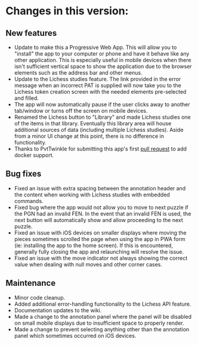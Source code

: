 # Changes in this version:

## New features ##
* Update to make this a Progressive Web App.  This will allow you to "install" the app to your computer or phone and have it behave like any other application. This is especially useful in mobile devices when there isn't sufficient vertical space to show the application due to the browser elements such as the address bar and other menus.
* Update to the Lichess studies feature.  The link provided in the error message when an incorrect PAT is supplied will now take you to the Lichess token creation screen with the needed elements pre-selected and filled.
* The app will now automatically pause if the user clicks away to another tab/window or turns off the screen on mobile devices.  
* Renamed the Lichess button to "Library" and made Lichess studies one of the items in that library. Eventually this library area will house additional sources of data (including multiple Lichess studies). Aside from a minor UI change at this point, there is no difference in functionality.
* Thanks to PvtTwinkle for submitting this app's first [pull request](https://github.com/rodpolako/Chess-PGN-Trainer/issues/19) to add docker support.

## Bug fixes ##
* Fixed an issue with extra spacing between the annotation header and the content when working with Lichess studies with embedded commands.
* Fixed bug where the app would not allow you to move to next puzzle if the PGN had an invalid FEN.  In the event that an invalid FEN is used, the next button will automatically show and allow proceeding to the next puzzle.
* Fixed an issue with iOS devices on smaller displays where moving the pieces sometimes scrolled the page when using the app in PWA form (ie: installing the app to the home screen). If this is encountered, generally fully closing the app and relaunching will resolve the issue.
* Fixed an issue with the move indicator not always showing the correct value when dealing with null moves and other corner cases.

## Maintenance ##
* Minor code cleanup.
* Added additional error-handling functionality to the Lichess API feature.
* Documentation updates to the wiki.
* Made a change to the annotation panel where the panel will be disabled on small mobile displays due to insufficient space to properly render.
* Made a change to prevent selecting anything other than the annotation panel which sometimes occurred on iOS devices.
